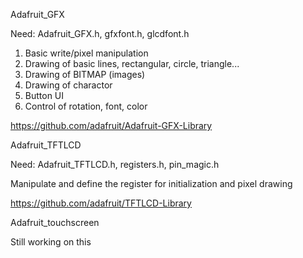 
Adafruit_GFX

Need: Adafruit_GFX.h, gfxfont.h, glcdfont.h

1) Basic write/pixel manipulation
2) Drawing of basic lines, rectangular, circle, triangle...
3) Drawing of BITMAP (images)
4) Drawing of charactor
5) Button UI 
6) Control of rotation, font, color

https://github.com/adafruit/Adafruit-GFX-Library


Adafruit_TFTLCD

Need: Adafruit_TFTLCD.h, registers.h, pin_magic.h

Manipulate and define the register for initialization and pixel drawing

https://github.com/adafruit/TFTLCD-Library


Adafruit_touchscreen

Still working on this

